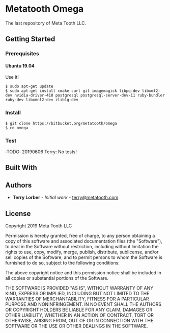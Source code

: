 # Metatooth Omega

The last repository of Meta Tooth LLC.

## Getting Started

### Prerequisites

#### Ubuntu 19.04

Use it!

```
$ sudo apt-get update
$ sudo apt-get install cmake curl git imagemagick libpq-dev libxml2-dev nvidia-driver-418 postgresql postgresql-server-dev-11 ruby-bundler ruby-dev libxmnl2-dev zlib1g-dev
```

### Install

```
$ git clone https://bitbucket.org/metatooth/omega
$ cd omega
```

### Test

:TODO: 20190606 Terry: No tests!

## Built With

## Authors

* **Terry Lorber** - *Initial work* - <terry@metatooth.com>

## License

Copyright 2019 Meta Tooth LLC

Permission is hereby granted, free of charge, to any person obtaining a copy of this software and associated documentation files (the "Software"), to deal in the Software without restriction, including without limitation the rights to use, copy, modify, merge, publish, distribute, sublicense, and/or sell copies of the Software, and to permit persons to whom the Software is furnished to do so, subject to the following conditions:

The above copyright notice and this permission notice shall be included in all copies or substantial portions of the Software.

THE SOFTWARE IS PROVIDED "AS IS", WITHOUT WARRANTY OF ANY KIND, EXPRESS OR IMPLIED, INCLUDING BUT NOT LIMITED TO THE WARRANTIES OF MERCHANTABILITY, FITNESS FOR A PARTICULAR PURPOSE AND NONINFRINGEMENT. IN NO EVENT SHALL THE AUTHORS OR COPYRIGHT HOLDERS BE LIABLE FOR ANY CLAIM, DAMAGES OR OTHER LIABILITY, WHETHER IN AN ACTION OF CONTRACT, TORT OR OTHERWISE, ARISING FROM, OUT OF OR IN CONNECTION WITH THE SOFTWARE OR THE USE OR OTHER DEALINGS IN THE SOFTWARE.

